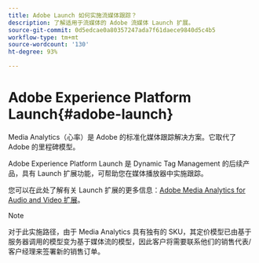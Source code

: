 ```yaml
---
title: Adobe Launch 如何实施流媒体跟踪？
description: 了解适用于流媒体的 Adobe 流媒体 Launch 扩展。
source-git-commit: 0d5edcae0a80357247ada7f61daece9840d5c4b5
workflow-type: tm+mt
source-wordcount: '130'
ht-degree: 93%

---
```



# Adobe Experience Platform Launch{#adobe-launch}

Media Analytics（心率）是 Adobe 的标准化媒体跟踪解决方案。它取代了 Adobe 的里程碑模型。

Adobe Experience Platform Launch 是 Dynamic Tag Management 的后续产品，具有 Launch 扩展功能，可帮助您在媒体播放器中实施跟踪。

您可以在此处了解有关 Launch 扩展的更多信息：[Adobe Media Analytics for Audio and Video 扩展](https://experienceleague.adobe.com/docs/launch/using/extensions-ref/adobe-extension/media-analytics-extension/overview.html)。

>[!NOTE]
>
>对于此实施路径，由于 Media Analytics 具有独有的 SKU，其定价模型已由基于服务器调用的模型变为基于媒体流的模型，因此客户将需要联系他们的销售代表/客户经理来签署新的销售订单。
